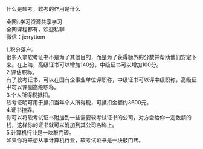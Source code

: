什么是软考，软考的作用是什么

全网it学习资源共享学习<br>全网课程都有，欢迎私聊<br>微信：jerryttom<br>

1.积分落户。<br> 很多人拿软考证书不是为了其他目的，而是为了获得额外的分数并帮助他们安定下来。在上海，高级证书可以增加140分，中级证书可以增加100分。<br> 2.评估职称。<br> 有了软考证书，可以在国有企事业单位评职称，中级证书可以评中级职称，高级证书可以评副高级职称。<br> 3.个人所得税抵扣。<br> 软考证明可用于抵扣当年个人所得税，可抵扣金额约3600元。<br> 4.证书挂靠。<br> 你可以将软考试证书附加到一些需要软考试证书的公司，对方会给你一定数额的钱，这样你的证书就可以附加到其公司名称上。<br> 5.计算机行业是一块敲门砖。<br> 如果你将来想从事计算机行业，软考试证书是一块敲门砖。